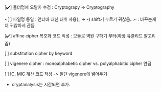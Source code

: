 [✔️] 폴더명에 오탈자 수정 : Cryptograpy → Cryptography

~[ ] 파일명 통일 : 언더바 대신 대쉬 사용(_ → -) shift키 누르기 귀찮음...~ : 바꾸는게 더 귀찮아서 관둠

[✔️] affine cipher 복호화 코드 작성 : 모듈로 역원 구하기 부터(확장 유클리드 알고리즘)

[ ] substitution cipher by keyword

[ ] vigenere cipher : monoalphabetic cipher vs. polyalphabitic cipher 언급

[ ] IC, MIC 계산 코드 작성 -> 일단 vigenere에 넣어두기

- cryptanalysis는 시간되면 추가.

